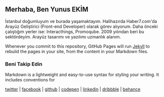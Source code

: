 ## Merhaba, Ben Yunus EKİM

İstanbul doğumluyum ve burada yaşamaktayım. Halihazırda Haber7.com'da Arayüz Geliştirici (Front-end Developer) olarak görev alıyorum. Daha önceki çalıştığım yerler ise: Interacthings, Promoqube. 2009 yılından beri bu sektördeyim. Arayüz tasarımı ve yazılımı uzmanlık alanım.

Whenever you commit to this repository, GitHub Pages will run [Jekyll](https://jekyllrb.com/) to rebuild the pages in your site, from the content in your Markdown files.

### Beni Takip Edin

Markdown is a lightweight and easy-to-use syntax for styling your writing. It includes conventions for

[twitter](https://www.twitter.com/ynsekim) | [facebook](https://www.facebook.com/yunusekim) | [github](https://www.github.com/yunusekim) | [codepen](https://www.codepen.io/yunusekim) | [linkedin](https://www.linkedin.com/in/yunusekim/) | [dribbble](https://dribbble.com/yunusekim) | [behance](https://www.behance.net/yunusekim)
